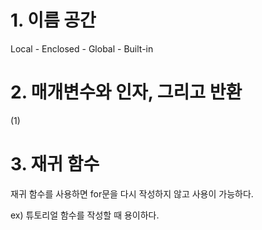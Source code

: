 # 1. 이름 공간

Local - Enclosed - Global - Built-in



# 2. 매개변수와 인자, 그리고 반환

(1)





# 3. 재귀 함수

재귀 함수를 사용하면 for문을 다시 작성하지 않고 사용이 가능하다.

ex) 튜토리얼 함수를 작성할 때 용이하다.